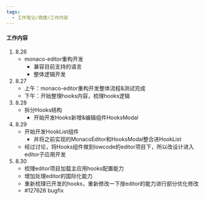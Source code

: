 ```yaml
---
tags:
  - 工作笔记/鼎捷/工作内容
---
```

#### 工作内容

1. 8.26
	- monaco-editor重构开发
		- 兼容目前支持的语言
		- 整体逻辑开发
2. 8.27
	- 上午：monaco-editor重构开发整体流程&测试完成
	- 下午：开始整理hooks内容，梳理hooks逻辑
3. 8.28
	- 拆分Hooks结构
		- 开始开发Hooks新增&编辑组件HooksModal
4. 8.29
	- 开始开发HookList组件
		- 并将之前实现的MonacoEditor和HooksModal整合进HookList
	- 经过讨论，将Hooks组件做到lowcode的editor项目下，所以改设计进入editor子应用开发
5. 8.30
	- 梳理editor项目加载主应用hooks配置能力
	- 增加处理editor的国际化能力
	- 重新梳理已开发的hooks，重新修改一下按editor的能力进行部分优化修改
	- #127628 bugfix